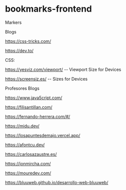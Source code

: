 # bookmarks-frontend
Markers

Blogs

https://css-tricks.com/

https://dev.to/


CSS:

https://yesviz.com/viewport/ -- Viewport Size for Devices

https://screensiz.es/ -- Sizes for Devices


Profesores Blogs


https://www.java5cript.com/

https://filisantillan.com/

https://fernando-herrera.com/#/

https://midu.dev/

https://losapuntesdemajo.vercel.app/

https://afontcu.dev/

https://carlosazaustre.es/

https://jonmircha.com/

https://mouredev.com/

https://bluuweb.github.io/desarrollo-web-bluuweb/

